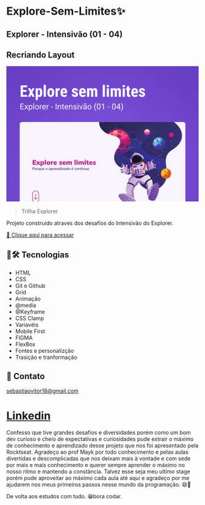# Explore-Sem-Limites✨

## Explorer - Intensivão (01 - 04)
## Recriando Layout

![preview](/Capa.png)

> Trilha Explorer

Projeto construido atraves dos desafios do Intensivão do Explorer.

 [🔗 Clique aqui para acessar]()

## 🧰🛠️ Tecnologias

- HTML
- CSS
- Git e Github
- Grid
- Animação
- @media
- @Keyframe
- CSS Clamp
- Variavéis
- Mobile First
- FIGMA
- FlexBox
- Fontes e personalizção
- Trasição e tranformação

## 💛 Contato

sebastiaovitor18@gmail.com

[Linkedin](https://www.linkedin.com/in/sebastião-vitor-7a2870106/)
=======

Confesso que tive grandes desafios e diversidades porém como um bom dev curioso e cheio de expectativas e curiosidades
pude extrair o máximo de conhecimento e aprendizado desse projeto que nos foi apresentado pela Rocktseat.
Agradeço ao prof Mayk por todo conhecimento e pelas aulas divertidas e descomplicadas que nos deixam mais à vontade e
com sede por mais e mais conhecimento e querer sempre aprender o máximo no nosso ritmo e mantendo a constância.
Talvez esse seja meu ultimo stage porém pude aproveitar ao máximo cada aula até aqui e agradeço por me ajudarem nos meus primeiros passos nesse mundo da programação. 😄👾

De volta aos estudos com tudo.
😁bora codar.
